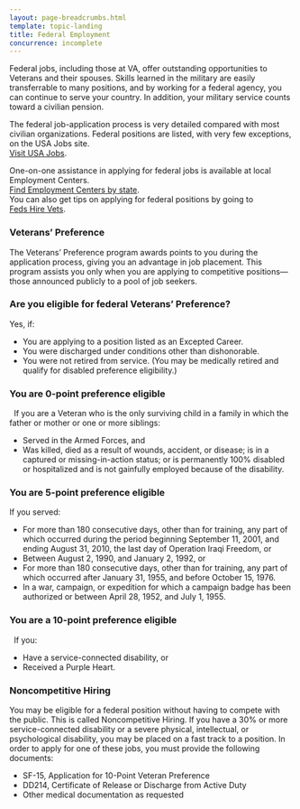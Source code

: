 ```yaml
---
layout: page-breadcrumbs.html
template: topic-landing
title: Federal Employment
concurrence: incomplete
---
```

<div itemscope itemtype="http://schema.org/FAQPage">
<div itemprop="description" class="va-introtext">

Federal jobs, including those at VA, offer outstanding opportunities to Veterans and their spouses. Skills learned in the military are easily transferrable to many positions, and by working for a federal agency, you can continue to serve your country. In addition, your military service counts toward a civilian pension.

</div>

The federal job-application process is very detailed compared with most civilian organizations. Federal positions are listed, with very few exceptions, on the USA Jobs site. <br> [Visit USA Jobs](http://www.usajobs.gov).<br>

One-on-one assistance in applying for federal jobs is available at local Employment Centers.<br> [Find Employment Centers by state](https://www.doleta.gov/usworkforce/onestop/onestopmap.cfm). <br> 
You can also get tips on applying for federal positions by going to <br> [Feds Hire Vets](http://www.fedshirevets.gov).

<div itemscope itemtype="http://schema.org/Question">

<h3 itemprop="name">Veterans’ Preference</h3>
<div itemprop="acceptedAnswer" itemscope itemtype="http://schema.org/Answer">
<div itemprop="text">

The Veterans’ Preference program awards points to you during the application process, giving you an advantage in job placement. This program assists you only when you are applying to competitive positions—those announced publicly to a pool of job seekers.

<div class="feature" markdown=“1” itemscope itemtype="http://schema.org/Question">

<h3 itemprop="name">Are you eligible for federal Veterans’ Preference?</h3>
<div itemprop="acceptedAnswer" itemscope itemtype="http://schema.org/Answer">
<div itemprop="text">

Yes, if:

- You are applying to a position listed as an Excepted Career. 
- You were discharged under conditions other than dishonorable. 
- You were not retired from service. (You may be medically retired and qualify for disabled preference eligibility.)

</div>
</div>
</div>
</div>

<div itemscope itemtype="http://schema.org/Question">

<h3 itemprop="name">You are 0-point preference eligible</h3>
<div itemprop="acceptedAnswer" itemscope itemtype="http://schema.org/Answer">
<div itemprop="text">
 
If you are a Veteran who is the only surviving child in a family in which the father or mother or one or more siblings:

- Served in the Armed Forces, and
- Was killed, died as a result of wounds, accident, or disease; is in a captured or missing-in-action status; or is permanently 100% disabled or hospitalized and is not gainfully employed because of the disability.

</div>
</div>
</div>

<div itemscope itemtype="http://schema.org/Question">

<h3 itemprop="name">You are 5-point preference eligible</h3>
<div itemprop="acceptedAnswer" itemscope itemtype="http://schema.org/Answer">
<div itemprop="text">

If you served:

- For more than 180 consecutive days, other than for training, any part of which occurred during the period beginning September 11, 2001, and ending August 31, 2010, the last day of Operation Iraqi Freedom, or
- Between August 2, 1990, and January 2, 1992, or
- For more than 180 consecutive days, other than for training, any part of which occurred after January 31, 1955, and before October 15, 1976.
- In a war, campaign, or expedition for which a campaign badge has been authorized or between April 28, 1952, and July 1, 1955.

</div>
</div>
</div>

<div itemscope itemtype="http://schema.org/Question">

<h3 itemprop="name">You are a 10-point preference eligible</h3>
<div itemprop="acceptedAnswer" itemscope itemtype="http://schema.org/Answer">
<div itemprop="text">
 
If you:

- Have a service-connected disability, or
- Received a Purple Heart.

</div>
</div>
</div>

<div itemscope itemtype="http://schema.org/Question">

<h3 itemprop="name">Noncompetitive Hiring</h3>
<div itemprop="acceptedAnswer" itemscope itemtype="http://schema.org/Answer">
<div itemprop="text">

You may be eligible for a federal position without having to compete with the public. This is called Noncompetitive Hiring. If you have a 30% or more service-connected disability or a severe physical, intellectual, or psychological disability, you may be placed on a fast track to a position.
In order to apply for one of these jobs, you must provide the following documents:

- SF-15, Application for 10-Point Veteran Preference
- DD214, Certificate of Release or Discharge from Active Duty
- Other medical documentation as requested 

</div>
</div>
</div>
</div>
